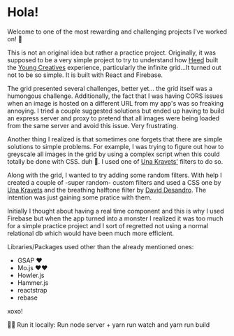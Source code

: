 # Hola! 

Welcome to one of the most rewarding and challenging projects I've worked on! 🙏

This is not an original idea but rather a practice project. Originally, it was supposed to be a very simple project to try to understand how [Heed](http://heed.agency/) built the [Young Creatives](http://youngcreatives.heed.agency/) experience, particularly the infinite grid...It turned out not to be so simple. It is built with React and Firebase.

The grid presented several challenges, better yet... the grid itself was a humongous challenge. Additionally, the fact that I was having CORS issues when an image is hosted on a different URL from my app's was so freaking annoying. I tried a couple suggested solutions but ended up having to build an express server and proxy to pretend that all images were being loaded from the same server and avoid this issue. Very frustrating.

Another thing I realized is that sometimes one forgets that there are simple solutions to simple problems. For example, I was trying to figure out how to greyscale all images in the grid by using a complex script when this could totally be done with CSS. duh 🤣. I used one of [Una Kravets'](https://una.im/CSSgram/) filters to do so.

Along with the grid, I wanted to try adding some random filters. With help I created a couple of -super random- custom filters and used a CSS one by [Una Kravets](https://una.im/CSSgram/) and the breathing halftone filter by [David Desandro](https://github.com/desandro/breathing-halftone). The intention was just gaining some pratice with them.

Initially I thought about having a real time component and this is why I used Firebase but when the app turned into a monster I realized it was too much for a simple practice project and I sort of regretted not using a normal relational db which would have been much more efficient.

Libraries/Packages used other than the already mentioned ones:
+ GSAP ❤️
+ Mo.js ❤️❤️ 
+ Howler.js
+ Hammer.js
+ reactstrap
+ rebase

xoxo!

🥑🥑 Run it locally: Run node server + yarn run watch and yarn run build
